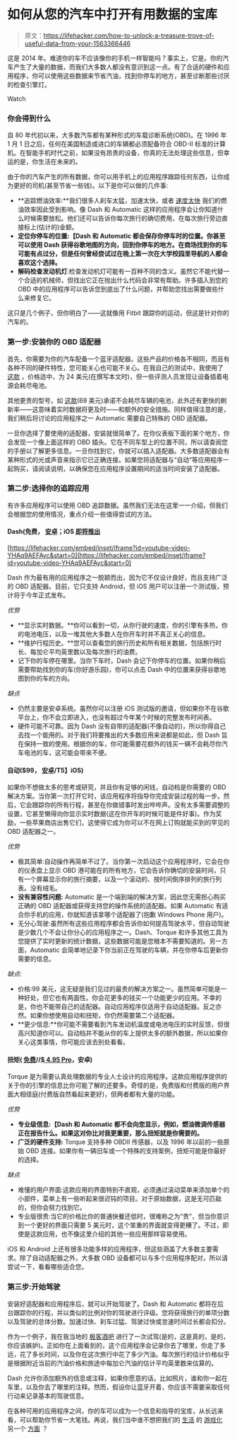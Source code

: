 # 如何从您的汽车中打开有用数据的宝库

> 原文：<https://lifehacker.com/how-to-unlock-a-treasure-trove-of-useful-data-from-your-1563366446>

这是 2014 年。难道你的车不应该像你的手机一样智能吗？事实上，它是。你的汽车产生了大量的数据，而我们大多数人都没有意识到这一点。有了合适的硬件和应用程序，你可以使用这些数据来节省汽油，找到你停车的地方，甚至诊断那些讨厌的检查引擎灯。

Watch

### 你会得到什么

自 80 年代初以来，大多数汽车都有某种形式的车载诊断系统(OBD)。在 1996 年 1 月 1 日之后，任何在美国制造或进口的车辆都必须配备符合 OBD-II 标准的计算机。在智能手机时代之前，如果没有昂贵的设备，你真的无法处理这些信息，但幸运的是，你生活在未来的。

由于你的汽车产生的所有数据，你可以用手机上的应用程序跟踪任何东西，让你成为更好的司机(甚至节省一些钱)。以下是你可以做的几件事:

*   **追踪燃油效率:**我们很多人刹车太猛，加速太快，或者 [速度太快](http://lifehacker.com/does-speeding-really-get-you-there-any-faster-1556767685) 我们的燃油效率因此受到影响。像 Dash 和 Automatic 这样的应用程序会让你知道什么时候需要放松。他们还可以告诉你每次旅行的确切费用，在每次旅行旁边直接标上(估计的)金额。
*   **定位你停车的位置:【Dash 和 Automatic 都会保存你停车时的位置。你甚至可以使用 Dash 获得谷歌地图的方向，回到你停车的地方。在商场找到你的车可能有点过分，但是任何曾经尝试过在晚上第一次在大学校园里导航的人都会喜欢这个选择。**
*   **解码检查发动机灯**:检查发动机灯可能有一百种不同的含义。虽然它不能代替一个合适的机械师，但找出它正在抛出什么代码会非常有帮助。许多插入到您的 OBD 中的应用程序可以告诉您到底出了什么问题，并帮助您找出需要做些什么来修复它。

这只是几个例子，但你明白了——这就像用 Fitbit 跟踪你的运动，但这是针对你的汽车的。

### 第一步:安装你的 OBD 适配器

首先，你需要为你的汽车配备一个蓝牙适配器。这些产品的价格各不相同，而且有各种不同的硬件特性，您可能关心也可能不关心。在我自己的测试中，我使用了 [这款](https://www.amazon.com/dp/B005NLQAHS?asc_campaign=InlineText&asc_refurl=https://lifehacker.com/how-to-unlock-a-treasure-trove-of-useful-data-from-your-1563366446&asc_source=&linkCode=ogi&psc=1&smid=A2VZTJP6N0Z6QL&tag=kinjalifehackerlink-20&th=1) ，价格适中，为 24 美元(在撰写本文时)，但一些评测人员发现让设备插着电源会耗尽电池。

其他更贵的型号，如 [这款](https://www.amazon.com/dp/B00H9S71LW?asc_campaign=InlineText&asc_refurl=https://lifehacker.com/how-to-unlock-a-treasure-trove-of-useful-data-from-your-1563366446&asc_source=&linkCode=ogi&psc=1&smid=A1C2436WDJ39HA&tag=kinjalifehackerlink-20&th=1)(69 美元)承诺不会耗尽车辆的电池，此外还有更快的刷新率——这意味着实时数据将更及时——和额外的安全措施。同样值得注意的是，我们稍后将讨论的应用程序之一 Automatic 需要自己特殊的 OBD 适配器。

一旦你选择了要使用的适配器，安装就很简单了。在你仪表板下面的某个地方，你会发现一个像上面这样的 OBD 插头。它在不同车型上的位置不同，所以请查阅您的手册以了解更多信息。一旦你找到它，你就可以插入适配器。大多数适配器会有某种形式的光或声音来指示它已正确连接。如果您将适配器与“自动”等应用程序一起购买，请阅读说明，以确保您在应用程序设置期间的适当时间安装了适配器。

### 第二步:选择你的追踪应用

有许多应用程序可以使用 OBD 追踪数据。虽然我们无法在这里一一介绍，但我们会根据您的使用情况，重点介绍一些值得尝试的方法。

#### Dash(免费， [安卓](https://play.google.com/store/apps/details?id=com.dashlabs.dash.android)；iOS [即将推出](https://dash.by/)

 [https://lifehacker.com/embed/inset/iframe?id=youtube-video-YHAq9AEFAyc&start=0](https://lifehacker.com/embed/inset/iframe?id=youtube-video-YHAq9AEFAyc&start=0) 

Dash 作为最有用的应用程序之一脱颖而出，因为它不仅设计良好，而且支持广泛的 OBD 适配器。目前，它只支持 Android，但 iOS 用户可以注册一个测试版，预计将于今年正式发布。

*优势*

*   **显示实时数据。**你可以看到一切，从你行驶的速度，你的引擎有多热，你的电池电压，以及一堆其他大多数人在你开车时并不真正关心的信息。
*   **维护行程历史。**您可以查看您的旅行历史和所有相关数据，包括旅行时长、每加仑平均英里数以及每次旅行的油费。
*   记下你的车停在哪里。当你下车时，Dash 会记下你停车的位置。如果你稍后需要帮助找到你的车(你好游乐园)，你可以点击 Dash 中的位置来获得谷歌地图到你的车的方向。

*缺点*

*   仍然主要是安卓系统。虽然你可以注册 iOS 测试版的邀请，但如果你不在谷歌平台上，你不会立即进入，也没有超过今年某个时候的完整发布时间表。
*   硬件可能不可靠。因为 Dash 没有自带的适配器(不像自动的)，所以你得自己去找一个能用的。对于我们将要推出的大多数应用来说都是如此，但 Dash 旨在保持一致的使用。根据你的车，你可能需要花额外的钱买一辆不会耗尽你汽车电池的车，这可能会带来不便。

#### 自动($99， [安卓](https://play.google.com/store/apps/details?id=com.automatic)/T5】iOS)

如果你不想做太多的思考或研究，并且你有足够的闲钱，自动档是你需要的 OBD 解决方案。当你第一次打开它时，该应用程序将指导你完成安装过程的每一步。然后，它会跟踪你的所有行程，甚至在你做错事时发出哔哔声。没有太多需要调整的设置，它甚至懒得向你显示实时数据(这在你开车的时候可能是件好事)。作为奖励，一些苹果商店出售它们，这使得它成为你可以不在网上订购就能买到的罕见的 OBD 适配器之一。

*优势*

*   极其简单:自动操作再简单不过了。当你第一次启动这个应用程序时，它会在你的仪表盘上显示 OBD 港可能在的所有地方，它会告诉你确切的安装时间，只有一个屏幕显示你的旅行摘要，以及一个滚动的、按时间倒序排列的旅行列表。没有绒毛。
*   **没有兼容性问题:** Automatic 是一个端到端的解决方案，因此您无需担心购买正确的 OBD 适配器或获得支持您的操作系统的适配器。如果 Automatic 有适合你手机的应用，你就知道该拿哪个适配器了(抱歉 Windows Phone 用户)。
*   无分心驾驶:虽然所有这些应用程序都会告诉你如何提高驾驶水平，但自动驾驶是少数几个不会让你分心的应用程序之一。Dash、Torque 和许多其他工具为您提供了实时更新的统计数据，这些数据可能是您根本不需要知道的。另一方面，Automatic 会简单地记录下你当前正在驾驶的车辆，并在你停车后更新你需要的信息。

*缺点:*

*   价格:99 美元，这无疑是我们见过的最贵的解决方案之一。虽然简单可能是一种好处，但它也有两面性。你会花更多的钱买一个功能更少的应用。不幸的是，你也不能带自己的适配器。自动应用程序仅适用于自动适配器。反之亦然。如果你想使用自动和扭矩，你仍然需要第二个适配器。
*   **更少信息:**你可能不需要看到汽车发动机温度或电池电压的实时反馈，但很高兴知道你可以。自动档并不能从你的车上提供太多的额外数据，所以如果你关心这类事情，你可能应该去别处看看。

#### 扭矩( [免费](https://play.google.com/store/apps/details?id=org.prowl.torquefree)//[$ 4.95 Pro](https://play.google.com/store/apps/details?id=org.prowl.torque)，安卓)

Torque 是为需要认真处理数据的专业人士设计的应用程序。这款应用程序提供的关于你的引擎的信息比你可能了解的还要多。奇怪的是，免费版和付费版的用户界面大相径庭(付费版自然看起来更好)，但两者都有大量的功能。

*优势*

*   **专业级信息:【Dash 和 Automatic 都不会向您显示，例如，燃油微调传感器正在报告什么。如果这对你比对我更重要，那么扭矩就是你需要的。**
*   **广泛的硬件支持:** Torque 支持多种 OBDII 传感器，以及 1996 年以前的一些原始 OBD 连接。如果你有一辆旧车或一个特殊的支持案例，扭矩可能是你最好的选择。

*缺点*

*   难懂的用户界面:这款应用的界面特别不直观，必须通过滚动菜单来添加单个的小部件，菜单上有一些听起来很迟钝的项目。对于原始数据，这是无可匹敌的，但你会努力找到它。
*   专业版很贵:当它的价格比你的普通快餐还低时，很难称之为“贵”，但当你意识到一个更好的界面只需要 5 美元时，这个笨重的界面就变得更糟了。不过，即使是这款应用，也不像这里介绍的其他一些应用那样容易使用。

iOS 和 Android 上还有很多功能多样的应用程序，但这些涵盖了大多数主要需求。除了自动适配器之外，大多数 OBD 设备都可以与多个应用程序配对，所以请尝试一下，看看哪些适合您。

### 第三步:开始驾驶

安装好适配器和应用程序后，就可以开始驾驶了。Dash 和 Automatic 都将在后台跟踪你的行程，并以类似的比例对你的驾驶进行评级。您将获得旅行的单项分数以及驾驶的总体分数。加速过快、刹车过猛、驾驶过快或怠速时间过长都会扣分。

作为一个例子，我在我当地的 [极客酒吧](http://www.battleandbrew.com/) 进行了一次试驾(是的，这是真的，是的，你应该嫉妒)。正如你在上面看到的，这个应用程序会记录你去了哪里，你走了多远，花了多长时间，以及你在这次旅行中花了多少汽油。每次旅行的估计价格似乎是根据附近当前的汽油价格和旅途中每加仑汽油的估计平均英里数来估算的。

Dash 允许你添加额外的信息或注释，如果你愿意的话，比如照片，谁和你一起在车里，以及你去了哪里的注释。然而，假设你让蓝牙开着，你应该不需要采取任何行动来记录基本的驾驶信息。

在各种可用的应用程序之间，你的车可以成为一个信息和指导的宝库，从长远来看，可以帮助你节省一大笔钱。再说，我们当中谁不想把我们的 [生活](http://lifehacker.com/gamify-your-life-a-guide-to-incentivizing-everything-5975824) 的 [游戏化](http://lifehacker.com/the-best-tools-to-productively-gamify-every-aspect-of-1531404316) 另一个 [方面](http://lifehacker.com/the-psychology-of-gamification-can-apps-keep-you-motiv-1521754385) ？